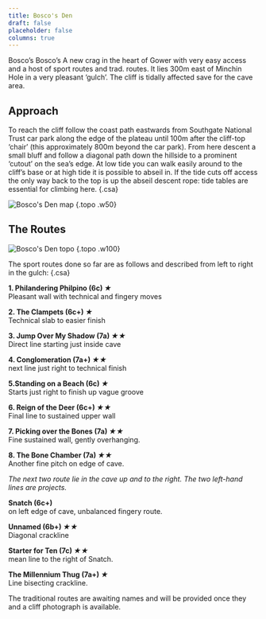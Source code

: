 ```yaml
---
title: Bosco's Den
draft: false
placeholder: false
columns: true
---
```



Bosco’s Bosco’s A new crag in the heart of Gower with very easy access and a host of sport routes and trad. routes. It lies 300m east of Minchin Hole in a very pleasant ‘gulch’. The cliff is tidally affected save for the cave area.

## Approach

To reach the cliff follow the coast path eastwards from Southgate National Trust car park along the edge of the plateau until 100m after the cliff-top ‘chair’ (this approximately 800m beyond the car park). From here descent a small bluff and follow a diagonal path down the hillside to a prominent ‘cutout’ on the sea’s edge. At low tide you can walk easily around to the cliff’s base or at high tide it is possible to abseil in. If the tide cuts off access the only way back to the top is up the abseil descent rope: tide tables are essential for climbing here.
{.csa}

![Bosco's Den map](/img/south-wales/the-gower/Bosctop.gif)
{.topo .w50}

## The Routes

![Bosco's Den topo](/img/south-wales/the-gower/BOSCO2.gif)
{.topo .w100}

The sport routes done so far are as follows and described from left to right in the gulch:
{.csa}

**1. Philandering Philpino (6c) *★***  
Pleasant wall with technical and fingery moves

**2. The Clampets (6c+) *★***  
Technical slab to easier finish

**3. Jump Over My Shadow (7a) *★★***  
Direct line starting just inside cave

**4. Conglomeration (7a+) *★★***  
next line just right to technical finish

**5.Standing on a Beach (6c) *★***  
Starts just right to finish up vague groove

**6. Reign of the Deer (6c+) *★★***  
Final line to sustained upper wall

**7. Picking over the Bones (7a) *★★***  
Fine sustained wall, gently overhanging.

**8. The Bone Chamber (7a) *★★***  
Another fine pitch on edge of cave.

_The next two route lie in the cave up and to the right. The two left-hand lines are projects._

**Snatch (6c+)**  
on left edge of cave, unbalanced fingery route.

**Unnamed (6b+) *★★***  
Diagonal crackline

**Starter for Ten (7c) *★★***  
mean line to the right of Snatch.  

**The Millennium Thug (7a+) *★***  
Line bisecting crackline.

The traditional routes are awaiting names and will be provided once they and a cliff photograph is available.
